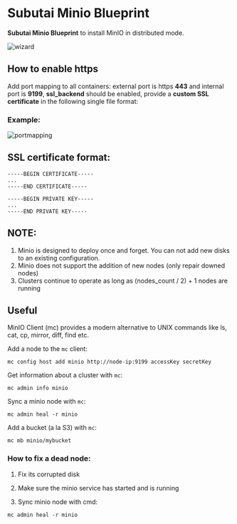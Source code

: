 # Subutai Minio Blueprint 

**Subutai Minio Blueprint** to install MinIO in distributed mode.

![wizard](https://ipfs.subutai.io/ipfs/QmejfobdBQBmsFXW7aX2GVQKWAK9zDzbL26b7LuBK9s62R/minioWizard.png)

## How to enable https

Add port mapping to all containers: external port is https **443** and internal port is **9199**, **ssl_backend** should be enabled,  provide a **custom SSL certificate** in the following single file format:

### Example:

![portmapping](https://ipfs.subutai.io/ipfs/QmcFuie2ru5KiUw2T14waRvkCgsjiCL92X9rtTpT15wDZg/miniport.png)

## SSL certificate format:
```
-----BEGIN CERTIFICATE-----
...
-----END CERTIFICATE-----

-----BEGIN PRIVATE KEY-----
...
-----END PRIVATE KEY-----
```

## NOTE:

1. Minio is designed to deploy once and forget. You can not add new disks to an existing configuration.
2. Minio does not support the addition of new nodes (only repair downed nodes)
3. Clusters continue to operate as long as (nodes_count / 2) + 1 nodes are running 

## Useful

MinIO Client (mc) provides a modern alternative to UNIX commands like ls, cat, cp, mirror, diff, find etc.

Add a node to the `mc` client:

```shell
mc config host add minio http://node-ip:9199 accessKey secretKey
```

Get information about a cluster with `mc`:

```shell
mc admin info minio
```

Sync a minio node with `mc`:

```shell
mc admin heal -r minio
```

Add a bucket (a la S3) with `mc`:

```shell
mc mb minio/mybucket
```

### How to fix a dead node:

1) Fix its corrupted disk

2) Make sure the minio service has started and is running

3) Sync minio node with cmd: 

```shell
mc admin heal -r minio
```

